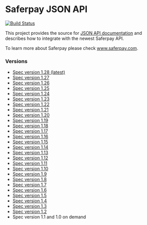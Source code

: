 # Saferpay JSON API

[![Build Status](https://travis-ci.com/saferpay/jsonapi.svg?branch=master)](https://travis-ci.com/saferpay/jsonapi)

This project provides the source for [JSON API documentation](https://saferpay.github.io/jsonapi) and describes how to integrate with the newest Saferpay API.

To learn more about Saferpay please check www.saferpay.com.

### Versions

* [Spec version 1.28 (latest)](https://saferpay.github.io/jsonapi)
* [Spec version 1.27](https://saferpay.github.io/jsonapi/1.27)
* [Spec version 1.26](https://saferpay.github.io/jsonapi/1.26)
* [Spec version 1.25](https://saferpay.github.io/jsonapi/1.25)
* [Spec version 1.24](https://saferpay.github.io/jsonapi/1.24)
* [Spec version 1.23](https://saferpay.github.io/jsonapi/1.23)
* [Spec version 1.22](https://saferpay.github.io/jsonapi/1.22)
* [Spec version 1.21](https://saferpay.github.io/jsonapi/1.21)
* [Spec version 1.20](https://saferpay.github.io/jsonapi/1.20)
* [Spec version 1.19](https://saferpay.github.io/jsonapi/1.19)
* [Spec version 1.18](https://saferpay.github.io/jsonapi/1.18)
* [Spec version 1.17](https://saferpay.github.io/jsonapi/1.17)
* [Spec version 1.16](https://saferpay.github.io/jsonapi/1.16)
* [Spec version 1.15](https://saferpay.github.io/jsonapi/1.15)
* [Spec version 1.14](https://saferpay.github.io/jsonapi/1.14)
* [Spec version 1.13](https://saferpay.github.io/jsonapi/1.13)
* [Spec version 1.12](https://saferpay.github.io/jsonapi/1.12)
* [Spec version 1.11](https://saferpay.github.io/jsonapi/1.11)
* [Spec version 1.10](https://saferpay.github.io/jsonapi/1.10)
* [Spec version 1.9](https://saferpay.github.io/jsonapi/1.9)
* [Spec version 1.8](https://saferpay.github.io/jsonapi/1.8)
* [Spec version 1.7](https://saferpay.github.io/jsonapi/1.7)
* [Spec version 1.6](https://saferpay.github.io/jsonapi/1.6)
* [Spec version 1.5](https://saferpay.github.io/jsonapi/1.5)
* [Spec version 1.4](https://saferpay.github.io/jsonapi/1.4)
* [Spec version 1.3](https://saferpay.github.io/jsonapi/1.3)
* [Spec version 1.2](https://saferpay.github.io/jsonapi/1.2)
* Spec version 1.1 and 1.0 on demand

